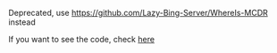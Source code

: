 Deprecated, use https://github.com/Lazy-Bing-Server/WhereIs-MCDR instead

If you want to see the code, check [here](https://github.com/Ivan-1F/MCDReforged-Plugins/tree/legacy/where)
